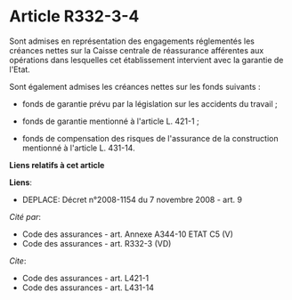 # Article R332-3-4

Sont admises en représentation des engagements réglementés les créances nettes sur la Caisse centrale de réassurance
afférentes aux opérations dans lesquelles cet établissement intervient avec la garantie de l'Etat.

Sont également admises les créances nettes sur les fonds suivants :

- fonds de garantie prévu par la législation sur les accidents du travail ;

- fonds de garantie mentionné à l'article L. 421-1 ;

- fonds de compensation des risques de l'assurance de la construction mentionné à l'article L. 431-14.

**Liens relatifs à cet article**

**Liens**:

  - DEPLACE: Décret n°2008-1154 du 7 novembre 2008 - art. 9

_Cité par_:

  - Code des assurances - art. Annexe A344-10 ETAT C5 (V)
  - Code des assurances - art. R332-3 (VD)

_Cite_:

  - Code des assurances - art. L421-1
  - Code des assurances - art. L431-14
